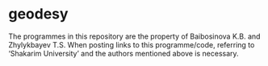 # geodesy
The programmes in this repository are the property of Baibosinova K.B. and Zhylykbayev T.S.
When posting links to this programme/code, referring to ‘Shakarim University’ and the authors mentioned above is necessary.
